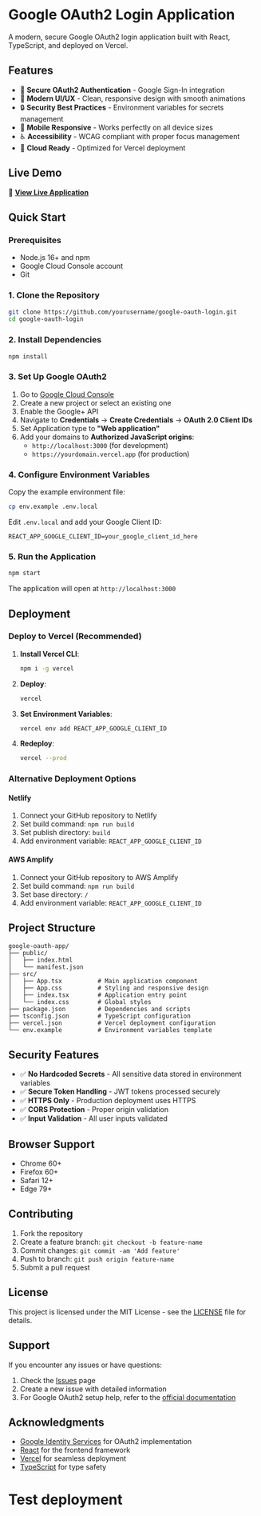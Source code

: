 # Google OAuth2 Login Application

A modern, secure Google OAuth2 login application built with React, TypeScript, and deployed on Vercel.

## Features

- 🔐 **Secure OAuth2 Authentication** - Google Sign-In integration
- 🎨 **Modern UI/UX** - Clean, responsive design with smooth animations
- 🔒 **Security Best Practices** - Environment variables for secrets management
- 📱 **Mobile Responsive** - Works perfectly on all device sizes
- ♿ **Accessibility** - WCAG compliant with proper focus management
- 🚀 **Cloud Ready** - Optimized for Vercel deployment

## Live Demo

🚀 **[View Live Application](https://google-oauth-login-demo.vercel.app)**

## Quick Start

### Prerequisites

- Node.js 16+ and npm
- Google Cloud Console account
- Git

### 1. Clone the Repository

```bash
git clone https://github.com/yourusername/google-oauth-login.git
cd google-oauth-login
```

### 2. Install Dependencies

```bash
npm install
```

### 3. Set Up Google OAuth2

1. Go to [Google Cloud Console](https://console.cloud.google.com/)
2. Create a new project or select an existing one
3. Enable the Google+ API
4. Navigate to **Credentials** → **Create Credentials** → **OAuth 2.0 Client IDs**
5. Set Application type to **"Web application"**
6. Add your domains to **Authorized JavaScript origins**:
   - `http://localhost:3000` (for development)
   - `https://yourdomain.vercel.app` (for production)

### 4. Configure Environment Variables

Copy the example environment file:

```bash
cp env.example .env.local
```

Edit `.env.local` and add your Google Client ID:

```env
REACT_APP_GOOGLE_CLIENT_ID=your_google_client_id_here
```

### 5. Run the Application

```bash
npm start
```

The application will open at `http://localhost:3000`

## Deployment

### Deploy to Vercel (Recommended)

1. **Install Vercel CLI**:
   ```bash
   npm i -g vercel
   ```

2. **Deploy**:
   ```bash
   vercel
   ```

3. **Set Environment Variables**:
   ```bash
   vercel env add REACT_APP_GOOGLE_CLIENT_ID
   ```

4. **Redeploy**:
   ```bash
   vercel --prod
   ```

### Alternative Deployment Options

#### Netlify
1. Connect your GitHub repository to Netlify
2. Set build command: `npm run build`
3. Set publish directory: `build`
4. Add environment variable: `REACT_APP_GOOGLE_CLIENT_ID`

#### AWS Amplify
1. Connect your GitHub repository to AWS Amplify
2. Set build command: `npm run build`
3. Set base directory: `/`
4. Add environment variable: `REACT_APP_GOOGLE_CLIENT_ID`

## Project Structure

```
google-oauth-app/
├── public/
│   ├── index.html
│   └── manifest.json
├── src/
│   ├── App.tsx          # Main application component
│   ├── App.css          # Styling and responsive design
│   ├── index.tsx        # Application entry point
│   └── index.css        # Global styles
├── package.json         # Dependencies and scripts
├── tsconfig.json        # TypeScript configuration
├── vercel.json          # Vercel deployment configuration
└── env.example          # Environment variables template
```

## Security Features

- ✅ **No Hardcoded Secrets** - All sensitive data stored in environment variables
- ✅ **Secure Token Handling** - JWT tokens processed securely
- ✅ **HTTPS Only** - Production deployment uses HTTPS
- ✅ **CORS Protection** - Proper origin validation
- ✅ **Input Validation** - All user inputs validated

## Browser Support

- Chrome 60+
- Firefox 60+
- Safari 12+
- Edge 79+

## Contributing

1. Fork the repository
2. Create a feature branch: `git checkout -b feature-name`
3. Commit changes: `git commit -am 'Add feature'`
4. Push to branch: `git push origin feature-name`
5. Submit a pull request

## License

This project is licensed under the MIT License - see the [LICENSE](LICENSE) file for details.

## Support

If you encounter any issues or have questions:

1. Check the [Issues](https://github.com/yourusername/google-oauth-login/issues) page
2. Create a new issue with detailed information
3. For Google OAuth2 setup help, refer to the [official documentation](https://developers.google.com/identity/protocols/oauth2/web-server)

## Acknowledgments

- [Google Identity Services](https://developers.google.com/identity) for OAuth2 implementation
- [React](https://reactjs.org/) for the frontend framework
- [Vercel](https://vercel.com/) for seamless deployment
- [TypeScript](https://www.typescriptlang.org/) for type safety
# Test deployment
